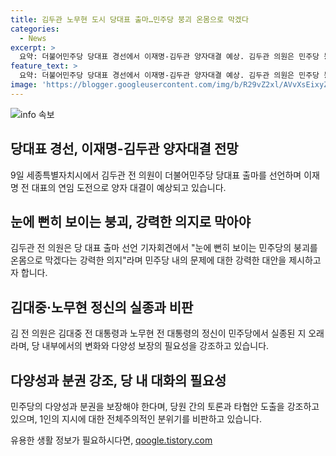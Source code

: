 ```yaml
---
title: 김두관 노무현 도시 당대표 출마…민주당 붕괴 온몸으로 막겠다
categories:
  - News
excerpt: >
  요약: 더불어민주당 당대표 경선에서 이재명-김두관 양자대결 예상. 김두관 의원은 민주당 붕괴를 우려하며 출마 선언, 노무현·김대중 정신을 언급하고 정당 다양성과 분권 강화를 주장. 민주당의 위기와 대한민국의 미래를 걱정하며 전당대회의 중요성 강조.
feature_text: >
  요약: 더불어민주당 당대표 경선에서 이재명-김두관 양자대결 예상. 김두관 의원은 민주당 붕괴를 우려하며 출마 선언, 노무현·김대중 정신을 언급하고 정당 다양성과 분권 강화를 주장. 민주당의 위기와 대한민국의 미래를 걱정하며 전당대회의 중요성 강조.
image: 'https://blogger.googleusercontent.com/img/b/R29vZ2xl/AVvXsEixyZcFfHzMRdzZMjFBmAUKJYCLCGyLL1o632UiGVXcaFdKo_bkvkuCioo0uUKlGfBVcT3P84aROyZIXSBEx3Aw5nCQ3pTgDom1WDC4m8eifvWiAmWEEVb4x6G_l8C0QH225ldMjyaFvpxGEBGNO37VmDTDMHGhJPq73UglMfDca1-0aw/s1600/blogspot.png'
---
```


<p><img src="https://blogger.googleusercontent.com/img/b/R29vZ2xl/AVvXsEixyZcFfHzMRdzZMjFBmAUKJYCLCGyLL1o632UiGVXcaFdKo_bkvkuCioo0uUKlGfBVcT3P84aROyZIXSBEx3Aw5nCQ3pTgDom1WDC4m8eifvWiAmWEEVb4x6G_l8C0QH225ldMjyaFvpxGEBGNO37VmDTDMHGhJPq73UglMfDca1-0aw/s1600/blogspot.png" alt="info 속보" /></p>

<h2 data-ke-size="size26">당대표 경선, 이재명-김두관 양자대결 전망</h2>

<p data-ke-size="size16">9일 세종특별자치시에서 김두관 전 의원이 더불어민주당 당대표 출마를 선언하며 이재명 전 대표의 연임 도전으로 양자 대결이 예상되고 있습니다.</p>

<h2 data-ke-size="size22">눈에 뻔히 보이는 붕괴, 강력한 의지로 막아야</h2>

<p data-ke-size="size16">김두관 전 의원은 당 대표 출마 선언 기자회견에서 "눈에 뻔히 보이는 민주당의 붕괴를 온몸으로 막겠다는 강력한 의지"라며 민주당 내의 문제에 대한 강력한 대안을 제시하고자 합니다.</p>

<h2 data-ke-size="size22">김대중·노무현 정신의 실종과 비판</h2>

<p data-ke-size="size16">김 전 의원은 김대중 전 대통령과 노무현 전 대통령의 정신이 민주당에서 실종된 지 오래라며, 당 내부에서의 변화와 다양성 보장의 필요성을 강조하고 있습니다.</p>

<h2 data-ke-size="size22">다양성과 분권 강조, 당 내 대화의 필요성</h2>

<p data-ke-size="size16">민주당의 다양성과 분권을 보장해야 한다며, 당원 간의 토론과 타협안 도출을 강조하고 있으며, 1인의 지시에 대한 전체주의적인 분위기를 비판하고 있습니다.</p>
유용한 생활 정보가 필요하시다면, <a href="https://qoogle.tistory.com" rel="dofollow">qoogle.tistory.com</a>


